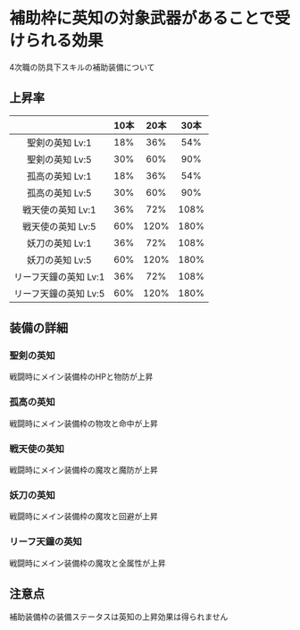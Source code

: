 # 補助枠に英知の対象武器があることで受けられる効果

4次職の防具下スキルの補助装備について

## 上昇率

||10本|20本|30本|
|:-:|:-:|:-:|:-:|
|聖剣の英知 Lv:1|18%|36%|54%|
|聖剣の英知 Lv:5|30%|60%|90%|
|孤高の英知 Lv:1|18%|36%|54%|
|孤高の英知 Lv:5|30%|60%|90%|
|戦天使の英知 Lv:1|36%|72%|108%|
|戦天使の英知 Lv:5|60%|120%|180%|
|妖刀の英知 Lv:1|36%|72%|108%|
|妖刀の英知 Lv:5|60%|120%|180%|
|リーフ天鐘の英知 Lv:1|36%|72%|108%|
|リーフ天鐘の英知 Lv:5|60%|120%|180%|

## 装備の詳細

### 聖剣の英知
戦闘時にメイン装備枠のHPと物防が上昇
### 孤高の英知
戦闘時にメイン装備枠の物攻と命中が上昇
### 戦天使の英知
戦闘時にメイン装備枠の魔攻と魔防が上昇
### 妖刀の英知
戦闘時にメイン装備枠の魔攻と回避が上昇
### リーフ天鐘の英知
戦闘時にメイン装備枠の魔攻と全属性が上昇

## 注意点
補助装備枠の装備ステータスは英知の上昇効果は得られません
